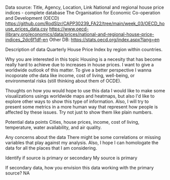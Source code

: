 Data source: Title, Agency, Location, Link
National and regional house price indices - complete database
The Organisation for Economic Co-operation and Development (OECD)
https://github.com/RodSlzr/CAPP30239_FA22/tree/main/week_03/OECD_house_prices_data.csv
https://www.oecd-ilibrary.org/economics/data/prices/national-and-regional-house-price-indices_2dc6f1df-en 
Other DB: https://stats.oecd.org/index.aspx?lang=en 

Description of data
Quarterly House Price Index by region within countries.

Why you are interested in this topic
Housing is a necesity that has become really hard to achieve due to increases in house prices.
I want to give a worldwide outlook of this matter. To give a better perspective I wanna incoporate
othe data like income, cost of living, well-being, or environmental risks (still thinking about them of OCDE).

Thoughts on how you would hope to use this data
I would like to make some visualizations usings worldwide maps and heatmaps, but also I'd like to explore other ways to show this type of information. Also, I will try to present some metrics in a more human way that represent how people is affected by these issues. Try not just to show them like plain numbers.

Potential data points
Cities, house prices, income, cost of living, temperature, water availability, and air quality.

Any concerns about the data
There might be some correlations or missing variables that play against my analysis.
Also, I hope I can homologate the data for all the places that I am considering.

Identify if source is primary or secondary
My source is primary

If secondary data, how you envision this data working with the primary source?
NA
